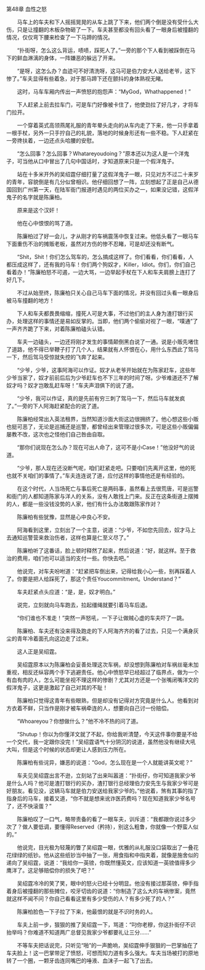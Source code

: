 第48章 血性之怒

　　马车上的车夫和下人摇摇晃晃的从车上跳了下来，他们两个倒是没有受什么大伤，只是让撞翻的木板杂物砸了一下。车夫甚至都没有回头看了一眼身后被撞翻的情况，仅仅弯下腰来检查了一下马蹄的情况。

　　“扑街呀，怎么这么背运，啧啧，踩死人了。”一旁的那个下人看到被踩倒在马下的鲜血淋漓的身体，一阵嫌恶的躲远了开来。

　　“是呀，这怎么办？血迹可不好清洗呀，这马可是伯力安大人送给老爷，这下惨了。”车夫显得有些着急，对于那马蹄下还在颤抖的身体熟视无睹。

　　这时，马车车厢内传出一声愤怒的抱怨声：“MyGod，Whathappened！”

　　下人赶紧上前去拉车门，可是车门好像被卡住了，他使劲拉了好几才，才将车门拉开。

　　一个穿着英式高领燕尾礼服的青年晕头走向的从车内走了下来，他一只手拿着一根手杖，另外一只手拧自己的礼貌，落地的时候身形还有一些不稳。下人赶紧在一旁搀扶着，一边还点头哈腰的安慰。

　　“怎么回事？怎么回事？Whatareyoudoing？”原本还以为这人是一个洋鬼子，可当他从口中冒出了几句中国话时，才知道原来只是一个假洋鬼子。

　　站在十多米开外的吴绍霆仔细打量了这假洋鬼子一眼，只见对方不过二十来岁的青年，容貌倒是有几分似曾相识。他仔细回想了一阵，立刻想起了正是自己从德国回到广州第一天，在陆军衙门报道时遇见的两位买办之一，如果没记错，这假洋鬼子的名字就是陈廉柏。

　　原来是这个汉奸！

　　他在心中恨恨的骂了道。

　　陈廉柏过了好一会儿，才从刚才的车祸震荡中恢复过来。他低头看了一眼马车下面重伤不治的摊贩老板，虽然对方伤的惨不忍睹，可是却还没有断气。

　　“Shit，Shit！你们怎么驾车的，怎么搞成这样了。你们看看，你们看看，人都压成这样了，还有我的马车！你们两个狗奴才，Killer，Idiot。你们，你们自己看着办！”陈廉柏怒不可遏，一边大骂，一边举起手杖在下人和车夫肩膀上连打了好几下。

　　不过从始至终，陈廉柏只关心自己马车下面的情况，并没有回过头看一眼身后被马车撞翻的地方！

　　下人和车夫都畏畏缩缩，撞死人可是大事，不过他们的主人身为渣打银行买办，处理这样的事情还是易如反掌的。当即，他们两个偷偷对视了一眼，“噗通”了一声齐齐跪了下来，对着陈廉柏磕头认错。

　　车夫一边磕头，一边还将刚才发生的事情颠倒黑白说了一通。说是小贩先堵住了道路，他不得已举鞭子打了几个人，结果就有人怀恨在心，用什么东西此了驾马一下，然后驾马受惊就失控的飞奔了起来。

　　“少爷，少爷，这事阿海可以作证。奴才从老爷开始就在为陈家赶车，这些年少爷当家了，奴才前前后后为少爷赶车也不下三年的时间了呀。少爷难道还不了解奴才吗？奴才岂敢乱赶车呀！”车夫声泪俱下的说了道。

　　“少爷，我可以作证，真的是先前有穷三刺了驾马一下，然后马车就发疯了。”一旁的下人阿海赶紧配合的说了道。

　　陈廉柏经常出入英法租界，当然知道沙面大街这边很拥挤了。他心想这些小贩也挺可恶了，无论是巡捕还是巡警，都曾经出来管理过很多次，可是这些小贩偏偏屡教不改，这次也之怪他们自己咎由自取。

　　“那你们说现在怎么办？现在可出人命了，这可不是小Case！”他没好气的说道。

　　“少爷，那人现在还没断气呢，咱们赶紧走吧。只要咱们先离开这里，他的死也就不关咱们的事情了。”车夫连连说了道，应付这样的事情他还是有经验的。

　　在这个时代，人当场死亡与事后死亡是两码事，虽然看上去很荒唐，可是巡警和衙门的人都知道陈家与洋人的关系，没有人敢找上门来。反正在这条街道上摆摊的人，都是一些没钱没势的人家，他们有什么办法敢跟陈家作对？

　　陈廉柏有些犹豫，显然是心中良心不安。

　　阿海看到这里，立刻出了一个主意，说道：“少爷，不如您先回去，奴才马上去通知巡警营来救治伤者，这样也算是仁至义尽了。”

　　陈廉柏听了这番话，脸上顿时释然了起来，然后说道：“好，就这样。至于救治的费用，咱们也可以适当的支付一些。你快去吧。”

　　他说完，对车夫吩咐道：“赶紧把车倒出来，记得给我小心一些，别再踩着人了。你要是把人给踩死了，那这个责任Youcommitment。Understand？”

　　车夫赶紧点头应道：“是，是，奴才明白。”

　　说完，立刻就向马车跑去，拉起缰绳就要引着马车后退。

　　“你们谁也不准走！”突然一声怒吼，一下子让做贼心虚的车夫吓了一跳。

　　陈廉柏、车夫还有没来得及跑走的下人阿海齐齐的看了过去，只见一个满身灰尘的青年冷着面孔向这边走了过来。

　　这人正是吴绍霆。

　　吴绍霆原本以为陈廉柏会妥善处理这次车祸，却没想到陈廉柏对车祸丝毫未加重视，相反还纵容两个手下逃避责任。他心中愤怒早已经超过了临界点，做为一个有血有肉的人，怎么可能坐视不理这样的惨剧？尤其对方还是一个张嘴闭嘴洋文的假洋鬼子，这更是激起了自己对其的不耻！

　　陈廉柏只觉得这青年有些眼熟，但是却没有记得对方究竟是什么人。他看到对方衣着不鲜，只当作是刚才被车祸牵连的人，想要向自己讨一份赔偿。

　　“Whoareyou？你想做什么？”他不冷不热的问了道。

　　“Shutup！你以为你懂洋文就了不起，你给我听清楚，今天这件事你要是不给一个交代，我一定跟你没完！”吴绍霆语气十分阴沉的说道，虽然他没有继续大吼大叫，但是这个时候的状态却更让人感到压力所在。

　　陈廉柏有些诧异，嫌恶的说道：“God，怎么现在是一个人就能讲英文呢？”

　　车夫见吴绍霆出言不逊，立刻站了出来叫嚣道：“扑街仔，你可知道我家少爷是什么人吗？他可是渣打银行的买办，渣打银行总经理伯力安先生与我家少爷可是好朋友。看见没，这辆马车就是伯力安送给我家少爷的。”他说着，煞有其事的指了指身后的马车，接着又道，“你不就是想来讹诈医药费吗？现在知道我家少爷名号了，还不快滚蛋？”

　　陈廉柏叹了一口气，略带责备的看了一眼车夫，训斥道：“我都跟你说过多少次了？做人要低调，要懂得Reserved（矜持），别这么粗鲁，你就像一个野蛮人似的。”

　　他说完，目光极为轻蔑的瞥了吴绍霆一眼，优雅的从礼服没口袋取出了一叠花花绿绿的纸钞。他从这些纸钞当中抽了一张，用食指和中指夹着，就像是施舍似的递向了吴绍霆，说道：“我给你一英镑，你既然懂英文，应该知道一英镑值得多少鹰洋了。这足够赔偿你的损失了吧？”

　　吴绍霆冷冷的笑了笑，眼中的怒火已经十分明显。他没有接过那英镑，伸手指着身后被撞翻的那些摊位，咬牙切齿的说道：“你制造了这么大的车祸惨案，竟然就这样不闻不问？你自己看看这里有多少受伤的人？有多少死了的人？”

　　陈廉柏脸色一下子拉了下来，他最恨的就是不识时务的人。

　　车夫上前一步，狠狠的推了吴绍霆一下，骂道：“叼你老穆，你这扑街仔不识抬举吗？你难道不知道两广总督见我家少爷都要礼让三分……”

　　不等车夫把话说完，只听见“啪”的一声脆响，吴绍霆伸手狠狠的一巴掌抽在了车夫脸上！这一巴掌带足了愤怒，可想而知力道有多么强大。车夫当场被打的原地转了一个圈，一颗牙齿连同嘴巴的唾液、血沫子一起飞了出去。

